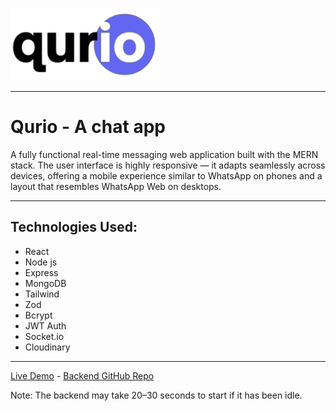 
![Logo](./public/logo.png)

---
# Qurio - A chat app

A fully functional real-time messaging web application built with the MERN stack. The user interface is highly responsive — it adapts seamlessly across devices, offering a mobile experience similar to WhatsApp on phones and a layout that resembles WhatsApp Web on desktops. 

---

## Technologies Used: 

- React
- Node js
- Express
- MongoDB
- Tailwind
- Zod
- Bcrypt
- JWT Auth
- Socket.io
- Cloudinary

---

[Live Demo](https://qurio-chat.vercel.app) - 
[Backend GitHub Repo](https://github.com/codemiz/qurio-backend)

Note: The backend may take 20–30 seconds to start if it has been idle.
